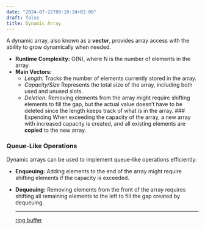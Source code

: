 ```yaml
---
date: "2024-07-22T09:10:24+02:00"
draft: false
title: Dynamic Array
---
```


A dynamic array, also known as a **vector**, provides array access with
the ability to grow dynamically when needed.

-   **Runtime Complexity:** O(N), where N is the number of elements in
    the array.
-   **Main Vectors:**
    -   *Length:* Tracks the number of elements currently stored in the
        array.
    -   *Capacity/Size* Represents the total size of the array,
        including both used and unused slots.
    -   *Deletion:* Removing elements from the array might require
        shifting elements to fill the gap, but the actual value doesn’t
        have to be deleted since the length keeps track of what is in
        the array. ### Expending When exceeding the capacity of the
        array, a new array with increased capacity is created, and all
        existing elements are **copied** to the new array.

### Queue-Like Operations

Dynamic arrays can be used to implement queue-like operations
efficiently:

-   **Enqueuing:** Adding elements to the end of the array might require
    shifting elements if the capacity is exceeded.

-   **Dequeuing:** Removing elements from the front of the array
    requires shifting all remaining elements to the left to fill the gap
    created by dequeuing.

    ------------------------------------------------------------------------

    [ring buffer](/Notes/posts/Algorithms/ring_buffer)
